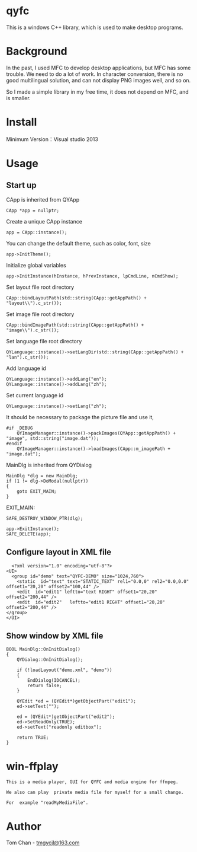 # qyfc
This is a windows C++ library, which is used to make desktop programs.

# Background

In the past, I used MFC to develop desktop applications, but MFC has some trouble. We need to do a lot of work. In character conversion, there is no good multilingual solution, and can not display PNG images well, and so on.

So I made a simple library in my free time, it does not depend on MFC, and is smaller. 


# Install

Minimum Version：Visual studio 2013

# Usage

## Start up


  CApp  is inherited from QYApp
	
	CApp *app = nullptr;
	
  Create a unique CApp instance
  
	app = CApp::instance();
  
  You can change the default theme, such as color, font, size
  
	app->InitTheme();
  
  Initialize global variables
	
  	app->InitInstance(hInstance, hPrevInstance, lpCmdLine, nCmdShow);

  Set layout file root directory

	CApp::bindLayoutPath(std::string(CApp::getAppPath() + "layout\\").c_str());
  
  Set image file root directory
  
	CApp::bindImagePath(std::string(CApp::getAppPath() + "image\\").c_str());
  
  Set language file root directory
  
	QYLanguage::instance()->setLangDir(std::string(CApp::getAppPath() + "lan").c_str());
  
  Add language id
  
	QYLanguage::instance()->addLang("en");
	QYLanguage::instance()->addLang("zh");
  
  Set current language id
  
	QYLanguage::instance()->setLang("zh");

  It should be necessary to package the picture file and use it,

	#if _DEBUG
		QYImageManager::instance()->packImages(QYApp::getAppPath() + "image", std::string("image.dat"));
	#endif
		QYImageManager::instance()->loadImages(CApp::m_imagePath + "image.dat");

  MainDlg  is inherited from QYDialog 
  
	MainDlg *dlg = new MainDlg;
	if (1 != dlg->DoModal(nullptr))
	{
		goto EXIT_MAIN;
	}

EXIT_MAIN:
	
	SAFE_DESTROY_WINDOW_PTR(dlg);

	app->ExitInstance();
	SAFE_DELETE(app);

## Configure layout in XML file

	  <?xml version="1.0" encoding="utf-8"?>
	<UI>
	  <group id="demo" text="QYFC-DEMO" size="1024,760">
	    <static  id="text" text="STATIC_TEXT" rel1="0.0,0" rel2="0.0,0.0" offset1="20,20" offset2="100,44" />
	    <edit  id="edit1" leftto="text RIGHT" offset1="20,20" offset2="200,44" />
	    <edit  id="edit2"   leftto="edit1 RIGHT" offset1="20,20" offset2="200,44" />
	</group> 
	</UI>

## Show window by  XML file

	BOOL MainDlg::OnInitDialog()
	{
		QYDialog::OnInitDialog();

		if (!loadLayout("demo.xml", "demo"))
		{
			EndDialog(IDCANCEL);
			return false;
		}

		QYEdit *ed = (QYEdit*)getObjectPart("edit1");
		ed->setText("");

		ed = (QYEdit*)getObjectPart("edit2");
		ed->SetReadOnly(TRUE);
		ed->setText("readonly editbox");

		return TRUE;
	}


# win-ffplay

	This is a media player, GUI for QYFC and media engine for ffmpeg.
	
	We also can play  private media file for myself for a small change.
	
	For  example "readMyMediaFile".

 
	
# Author

Tom Chan - tmgycjl@163.com



